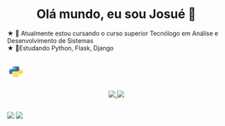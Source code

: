 <h1 align="center">Olá mundo, eu sou Josué 👋</h1>


★ 🌱 Atualmente estou cursando o curso superior Tecnólogo em Análise e Desenvolvimento de Sistemas <br>
★ 🚀Estudando Python, Flask, Django

<div style="display: inline_block"><br>
  <img align="center" alt="Rafa-Python" height="30" width="40" src="https://raw.githubusercontent.com/devicons/devicon/master/icons/python/python-original.svg">
</div>
  
##
  
<div align="center">
  <a href="https://github.com/Josuavx">
  <img height="100em" src="https://github-readme-stats.vercel.app/api?username=Josuavx&show_icons=true&theme=great-gatsby&include_all_commits=true&count_private=true"/>
  <img height="100em" src="https://github-readme-stats.vercel.app/api/top-langs/?username=Josuavx&layout=compact&langs_count=7&theme=great-gatsby"/>
</div>
  
  ##
  
  <div> 
  <a href = "mailto:josueavx@gmail.com"><img src="https://img.shields.io/badge/Gmail-D14836?style=for-the-badge&logo=gmail&logoColor=white" target="_blank"></a>
  <a href="www.linkedin.com/in/josué-avelino-85aa52210" target="_blank"><img src="https://img.shields.io/badge/-LinkedIn-%230077B5?style=for-the-badge&logo=linkedin&logoColor=white" target="_blank"></a> 
